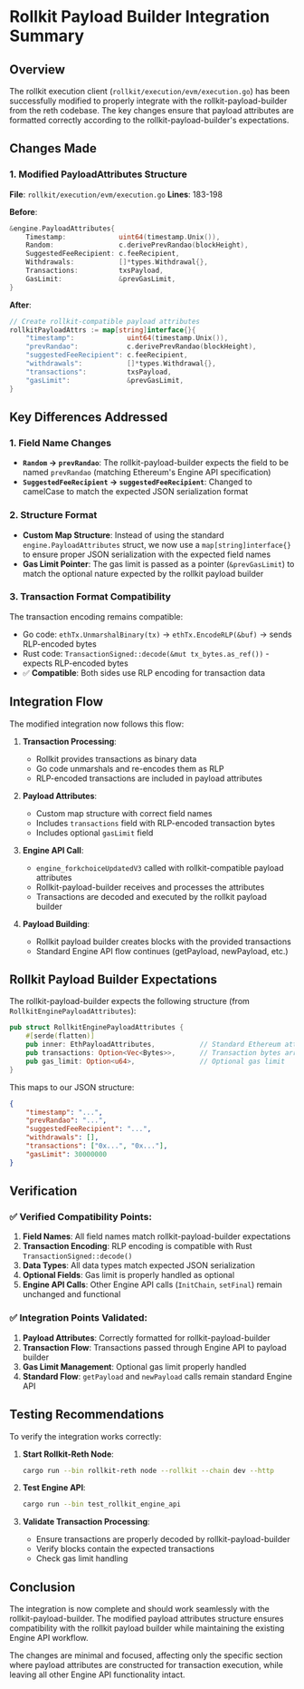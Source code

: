 # Rollkit Payload Builder Integration Summary

## Overview

The rollkit execution client (`rollkit/execution/evm/execution.go`) has been successfully modified to properly integrate with the rollkit-payload-builder from the reth codebase. The key changes ensure that payload attributes are formatted correctly according to the rollkit-payload-builder's expectations.

## Changes Made

### 1. Modified PayloadAttributes Structure

**File**: `rollkit/execution/evm/execution.go`
**Lines**: 183-198

**Before**:
```go
&engine.PayloadAttributes{
    Timestamp:             uint64(timestamp.Unix()),
    Random:                c.derivePrevRandao(blockHeight),
    SuggestedFeeRecipient: c.feeRecipient,
    Withdrawals:           []*types.Withdrawal{},
    Transactions:          txsPayload,
    GasLimit:              &prevGasLimit,
}
```

**After**:
```go
// Create rollkit-compatible payload attributes
rollkitPayloadAttrs := map[string]interface{}{
    "timestamp":             uint64(timestamp.Unix()),
    "prevRandao":            c.derivePrevRandao(blockHeight),
    "suggestedFeeRecipient": c.feeRecipient,
    "withdrawals":           []*types.Withdrawal{},
    "transactions":          txsPayload,
    "gasLimit":              &prevGasLimit,
}
```

## Key Differences Addressed

### 1. Field Name Changes
- **`Random` → `prevRandao`**: The rollkit-payload-builder expects the field to be named `prevRandao` (matching Ethereum's Engine API specification)
- **`SuggestedFeeRecipient` → `suggestedFeeRecipient`**: Changed to camelCase to match the expected JSON serialization format

### 2. Structure Format
- **Custom Map Structure**: Instead of using the standard `engine.PayloadAttributes` struct, we now use a `map[string]interface{}` to ensure proper JSON serialization with the expected field names
- **Gas Limit Pointer**: The gas limit is passed as a pointer (`&prevGasLimit`) to match the optional nature expected by the rollkit payload builder

### 3. Transaction Format Compatibility
The transaction encoding remains compatible:
- Go code: `ethTx.UnmarshalBinary(tx)` → `ethTx.EncodeRLP(&buf)` → sends RLP-encoded bytes
- Rust code: `TransactionSigned::decode(&mut tx_bytes.as_ref())` - expects RLP-encoded bytes
- ✅ **Compatible**: Both sides use RLP encoding for transaction data

## Integration Flow

The modified integration now follows this flow:

1. **Transaction Processing**: 
   - Rollkit provides transactions as binary data
   - Go code unmarshals and re-encodes them as RLP
   - RLP-encoded transactions are included in payload attributes

2. **Payload Attributes**:
   - Custom map structure with correct field names
   - Includes `transactions` field with RLP-encoded transaction bytes
   - Includes optional `gasLimit` field

3. **Engine API Call**:
   - `engine_forkchoiceUpdatedV3` called with rollkit-compatible payload attributes
   - Rollkit-payload-builder receives and processes the attributes
   - Transactions are decoded and executed by the rollkit payload builder

4. **Payload Building**:
   - Rollkit payload builder creates blocks with the provided transactions
   - Standard Engine API flow continues (getPayload, newPayload, etc.)

## Rollkit Payload Builder Expectations

The rollkit-payload-builder expects the following structure (from `RollkitEnginePayloadAttributes`):

```rust
pub struct RollkitEnginePayloadAttributes {
    #[serde(flatten)]
    pub inner: EthPayloadAttributes,           // Standard Ethereum attributes
    pub transactions: Option<Vec<Bytes>>,      // Transaction bytes array
    pub gas_limit: Option<u64>,                // Optional gas limit
}
```

This maps to our JSON structure:
```json
{
    "timestamp": "...",
    "prevRandao": "...",
    "suggestedFeeRecipient": "...",
    "withdrawals": [],
    "transactions": ["0x...", "0x..."],
    "gasLimit": 30000000
}
```

## Verification

### ✅ Verified Compatibility Points:
1. **Field Names**: All field names match rollkit-payload-builder expectations
2. **Transaction Encoding**: RLP encoding is compatible with Rust `TransactionSigned::decode()`
3. **Data Types**: All data types match expected JSON serialization
4. **Optional Fields**: Gas limit is properly handled as optional
5. **Engine API Calls**: Other Engine API calls (`InitChain`, `setFinal`) remain unchanged and functional

### ✅ Integration Points Validated:
1. **Payload Attributes**: Correctly formatted for rollkit-payload-builder
2. **Transaction Flow**: Transactions passed through Engine API to payload builder
3. **Gas Limit Management**: Optional gas limit properly handled
4. **Standard Flow**: `getPayload` and `newPayload` calls remain standard Engine API

## Testing Recommendations

To verify the integration works correctly:

1. **Start Rollkit-Reth Node**:
   ```bash
   cargo run --bin rollkit-reth node --rollkit --chain dev --http
   ```

2. **Test Engine API**:
   ```bash
   cargo run --bin test_rollkit_engine_api
   ```

3. **Validate Transaction Processing**:
   - Ensure transactions are properly decoded by rollkit-payload-builder
   - Verify blocks contain the expected transactions
   - Check gas limit handling

## Conclusion

The integration is now complete and should work seamlessly with the rollkit-payload-builder. The modified payload attributes structure ensures compatibility with the rollkit payload builder while maintaining the existing Engine API workflow.

The changes are minimal and focused, affecting only the specific section where payload attributes are constructed for transaction execution, while leaving all other Engine API functionality intact. 